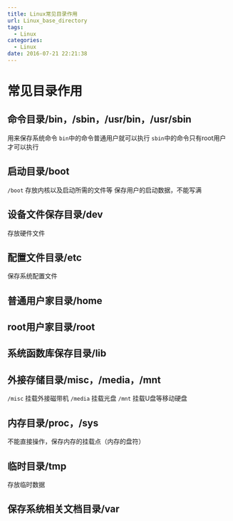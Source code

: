 ```yaml
---
title: Linux常见目录作用
url: Linux_base_directory
tags:
  - Linux
categories:
  - Linux
date: 2016-07-21 22:21:38
---
```


# 常见目录作用
## 命令目录/bin，/sbin，/usr/bin，/usr/sbin
用来保存系统命令
`bin`中的命令普通用户就可以执行
`sbin`中的命令只有root用户才可以执行
<!-- more -->

## 启动目录/boot
`/boot` 存放内核以及启动所需的文件等
保存用户的启动数据，不能写满

## 设备文件保存目录/dev
存放硬件文件

## 配置文件目录/etc
保存系统配置文件

## 普通用户家目录/home

## root用户家目录/root

## 系统函数库保存目录/lib


## 外接存储目录/misc，/media，/mnt
`/misc` 挂载外接磁带机
`/media` 挂载光盘
`/mnt` 挂载U盘等移动硬盘

## 内存目录/proc，/sys
不能直接操作，保存内存的挂载点（内存的盘符）

## 临时目录/tmp
存放临时数据

## 保存系统相关文档目录/var
